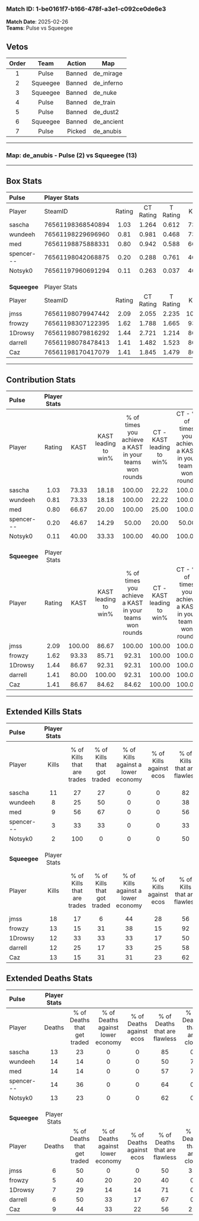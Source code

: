 ### Match ID: 1-be0161f7-b166-478f-a3e1-c092ce0de6e3  
**Match Date**: 2025-02-26  
**Teams**: Pulse vs Squeegee  

## Vetos  

| Order | Team | Action | Map |
| :---: | :--: | :----: | --- |
| 1 | Pulse | Banned | de_mirage |
| 2 | Squeegee | Banned | de_inferno |
| 3 | Squeegee | Banned | de_nuke |
| 4 | Pulse | Banned | de_train |
| 5 | Pulse | Banned | de_dust2 |
| 6 | Squeegee | Banned | de_ancient |
| 7 | Pulse | Picked | de_anubis |

---  

### **Map**: de_anubis - Pulse (2) vs Squeegee (13)  
---  

## Box Stats  

| **Pulse**    | Player Stats      |        |           |          |        |       |       |         |        |      |     |
| :- | :- | :-: | :-: | :-: | :-: | :-: | :-: | :-: | :-: | :-: | :-: |
| Player       | SteamID           | Rating | CT Rating | T Rating |  KAST  |  ADR  | Kills | Assists | Deaths | K/D  | HS% |
| sascha       | 76561198368540894 |  1.03  |   1.264   |  0.612   | 73.33  | 72.0  |  11   |    4    |   13   | 0.85 | 18  |
| wundeeh      | 76561198229696960 |  0.81  |   0.981   |  0.468   | 73.33  | 68.7  |   8   |    4    |   14   | 0.57 | 50  |
| med          | 76561198875888331 |  0.80  |   0.942   |  0.588   | 66.67  | 67.9  |   9   |    2    |   14   | 0.64 | 33  |
| spencer---   | 76561198042068875 |  0.20  |   0.288   |  0.761   | 46.67  | 31.3  |   3   |    4    |   14   | 0.21 | 66  |
| Notsyk0      | 76561197960691294 |  0.11  |   0.263   |  0.037   | 40.00  | 29.9  |   2   |    1    |   13   | 0.15 | 50  |
|              |                   |        |           |          |        |       |       |         |        |      |     |
|              |                   |        |           |          |        |       |       |         |        |      |     |
|              |                   |        |           |          |        |       |       |         |        |      |     |
| **Squeegee** | Player Stats      |        |           |          |        |       |       |         |        |      |     |
| Player       | SteamID           | Rating | CT Rating | T Rating |  KAST  |  ADR  | Kills | Assists | Deaths | K/D  | HS% |
| jmss         | 76561198079947442 |  2.09  |   2.055   |  2.235   | 100.00 | 132.5 |  18   |    8    |   6    | 3.00 | 38  |
| frowzy       | 76561198307122395 |  1.62  |   1.788   |  1.665   | 93.33  | 86.8  |  13   |    4    |   5    | 2.60 | 53  |
| 1Drowsy      | 76561198079816292 |  1.44  |   2.721   |  1.214   | 86.67  | 83.7  |  12   |    6    |   7    | 1.71 | 58  |
| darrell      | 76561198078478413 |  1.41  |   1.482   |  1.523   | 80.00  | 80.5  |  12   |    4    |   6    | 2.00 | 33  |
| Caz          | 76561198170417079 |  1.41  |   1.845   |  1.479   | 86.67  | 82.7  |  13   |    3    |   9    | 1.44 | 53  |
---  

## Contribution Stats  

| **Pulse**    | Player Stats |        |                      |                                                        |                           |                                                             |                          |                                                            |
| :- | :-: | :-: | :-: | :-: | :-: | :-: | :-: | :-: |
| Player       |    Rating    |  KAST  | KAST leading to win% | % of times you achieve a KAST in your teams won rounds | CT - KAST leading to win% | CT - % of times you achieve a KAST in your teams won rounds | T - KAST leading to win% | T - % of times you achieve a KAST in your teams won rounds |
| sascha       |     1.03     | 73.33  |        18.18         |                         100.00                         |           22.22           |                           100.00                            |           0.00           |                            0.00                            |
| wundeeh      |     0.81     | 73.33  |        18.18         |                         100.00                         |           22.22           |                           100.00                            |           0.00           |                            0.00                            |
| med          |     0.80     | 66.67  |        20.00         |                         100.00                         |           25.00           |                           100.00                            |           0.00           |                            0.00                            |
| spencer---   |     0.20     | 46.67  |        14.29         |                         50.00                          |           20.00           |                            50.00                            |           0.00           |                            0.00                            |
| Notsyk0      |     0.11     | 40.00  |        33.33         |                         100.00                         |           40.00           |                           100.00                            |           0.00           |                            0.00                            |
|              |              |        |                      |                                                        |                           |                                                             |                          |                                                            |
|              |              |        |                      |                                                        |                           |                                                             |                          |                                                            |
|              |              |        |                      |                                                        |                           |                                                             |                          |                                                            |
| **Squeegee** | Player Stats |        |                      |                                                        |                           |                                                             |                          |                                                            |
| Player       |    Rating    |  KAST  | KAST leading to win% | % of times you achieve a KAST in your teams won rounds | CT - KAST leading to win% | CT - % of times you achieve a KAST in your teams won rounds | T - KAST leading to win% | T - % of times you achieve a KAST in your teams won rounds |
| jmss         |     2.09     | 100.00 |        86.67         |                         100.00                         |          100.00           |                           100.00                            |          83.33           |                           100.00                           |
| frowzy       |     1.62     | 93.33  |        85.71         |                         92.31                          |          100.00           |                           100.00                            |          81.82           |                           90.00                            |
| 1Drowsy      |     1.44     | 86.67  |        92.31         |                         92.31                          |          100.00           |                           100.00                            |          90.00           |                           90.00                            |
| darrell      |     1.41     | 80.00  |        100.00        |                         92.31                          |          100.00           |                           100.00                            |          100.00          |                           90.00                            |
| Caz          |     1.41     | 86.67  |        84.62         |                         84.62                          |          100.00           |                           100.00                            |          80.00           |                           80.00                            |
---  

## Extended Kills Stats  

| **Pulse**    | Player Stats |                            |                            |                                    |                         |                              |                                 |                                       |                    |           |
| :- | :-: | :-: | :-: | :-: | :-: | :-: | :-: | :-: | :-: | :-: |
| Player       |    Kills     | % of Kills that are trades | % of Kills that got traded | % of Kills against a lower economy | % of Kills against ecos | % of Kills that are flawless | % of Kills that are close duels | % of Kills that are assisted by flash | Pistol Round Kills | AWP Kills |
| sascha       |      11      |             27             |             27             |                 0                  |            0            |              82              |                0                |                   9                   |         8          |     0     |
| wundeeh      |      8       |             25             |             50             |                 0                  |            0            |              38              |               13                |                   0                   |         0          |     0     |
| med          |      9       |             56             |             67             |                 0                  |            0            |              56              |               11                |                  33                   |         0          |     0     |
| spencer---   |      3       |             33             |             33             |                 0                  |            0            |              33              |               67                |                   0                   |         0          |     0     |
| Notsyk0      |      2       |            100             |             0              |                 0                  |            0            |              50              |                0                |                  50                   |         0          |     0     |
|              |              |                            |                            |                                    |                         |                              |                                 |                                       |                    |           |
|              |              |                            |                            |                                    |                         |                              |                                 |                                       |                    |           |
|              |              |                            |                            |                                    |                         |                              |                                 |                                       |                    |           |
| **Squeegee** | Player Stats |                            |                            |                                    |                         |                              |                                 |                                       |                    |           |
| Player       |    Kills     | % of Kills that are trades | % of Kills that got traded | % of Kills against a lower economy | % of Kills against ecos | % of Kills that are flawless | % of Kills that are close duels | % of Kills that are assisted by flash | Pistol Round Kills | AWP Kills |
| jmss         |      18      |             17             |             6              |                 44                 |           28            |              56              |                0                |                   0                   |         6          |     2     |
| frowzy       |      13      |             15             |             31             |                 38                 |           15            |              92              |                0                |                   0                   |         0          |     2     |
| 1Drowsy      |      12      |             33             |             33             |                 33                 |           17            |              50              |                0                |                   0                   |         0          |     2     |
| darrell      |      12      |             25             |             17             |                 33                 |           25            |              58              |                0                |                  17                   |         0          |     1     |
| Caz          |      13      |             15             |             31             |                 31                 |           23            |              62              |               15                |                   8                   |         0          |     3     |
## Extended Deaths Stats  

| **Pulse**    | Player Stats |                             |                                   |                          |                               |                            |                           |               |
| :- | :-: | :-: | :-: | :-: | :-: | :-: | :-: | :-: |
| Player       |    Deaths    | % of Deaths that get traded | % of Deaths against lower economy | % of Deaths against ecos | % of Deaths that are flawless | % of Deaths that are close | % of Deaths while blinded | Deaths to AWP |
| sascha       |      13      |             23              |                 0                 |            0             |              85               |             0              |             8             |       1       |
| wundeeh      |      14      |             14              |                 0                 |            0             |              50               |             7              |             7             |       0       |
| med          |      14      |             14              |                 0                 |            0             |              57               |             7              |             7             |       1       |
| spencer---   |      14      |             36              |                 0                 |            0             |              64               |             0              |             0             |       2       |
| Notsyk0      |      13      |             23              |                 0                 |            0             |              62               |             0              |             0             |       2       |
|              |              |                             |                                   |                          |                               |                            |                           |               |
|              |              |                             |                                   |                          |                               |                            |                           |               |
|              |              |                             |                                   |                          |                               |                            |                           |               |
| **Squeegee** | Player Stats |                             |                                   |                          |                               |                            |                           |               |
| Player       |    Deaths    | % of Deaths that get traded | % of Deaths against lower economy | % of Deaths against ecos | % of Deaths that are flawless | % of Deaths that are close | % of Deaths while blinded | Deaths to AWP |
| jmss         |      6       |             50              |                 0                 |            0             |              50               |             33             |             0             |       1       |
| frowzy       |      5       |             40              |                20                 |            20            |              40               |             0              |            20             |       2       |
| 1Drowsy      |      7       |             29              |                14                 |            14            |              71               |             0              |            14             |       2       |
| darrell      |      6       |             50              |                33                 |            17            |              67               |             0              |            17             |       2       |
| Caz          |      9       |             44              |                33                 |            22            |              56               |             22             |            22             |       1       |
